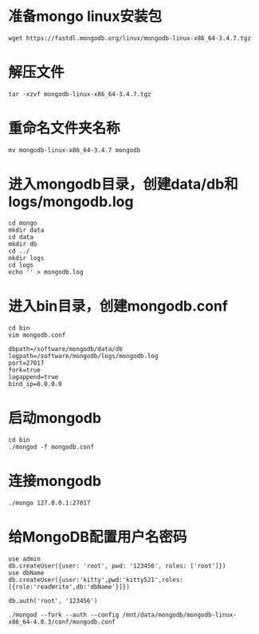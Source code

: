 # 准备mongo linux安装包
```shell
wget https://fastdl.mongodb.org/linux/mongodb-linux-x86_64-3.4.7.tgz
```

# 解压文件
```shell
tar -xzvf mongodb-linux-x86_64-3.4.7.tgz
```
# 重命名文件夹名称
```shell
mv mongodb-linux-x86_64-3.4.7 mongodb
```
# 进入mongodb目录，创建data/db和logs/mongodb.log
```shell
cd mongo
mkdir data
cd data
mkdir db
cd ../
mkdir logs
cd logs
echo '' > mongodb.log
```

# 进入bin目录，创建mongodb.conf
```shell
cd bin
vim mongodb.conf

dbpath=/software/mongodb/data/db
logpath=/software/mongodb/logs/mongodb.log
port=27017
fork=true
logappend=true
bind_ip=0.0.0.0 
```

# 启动mongodb
```shell
cd bin
./mongod -f mongodb.conf 
```

# 连接mongodb
```shell
./mongo 127.0.0.1:27017
```

# 给MongoDB配置用户名密码
```shell
use admin
db.createUser({user: 'root', pwd: '123456', roles: ['root']})
use dbName
db.createUser({user:'kitty',pwd:'kitty521',roles: [{role:'readWrite',db:'dbName'}]})

db.auth('root', '123456')

./mongod --fork --auth --config /mnt/data/mongodb/mongodb-linux-x86_64-4.0.3/conf/mongodb.conf
```



		